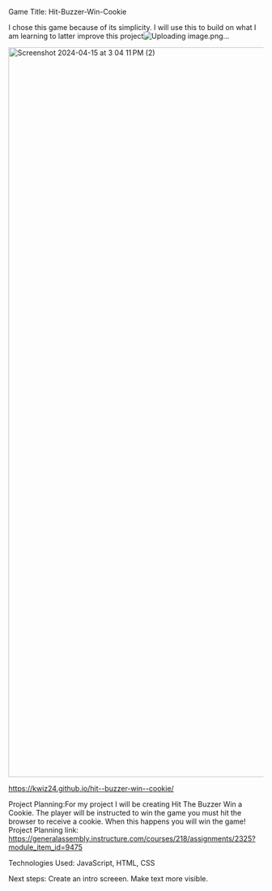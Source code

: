 Game Title: Hit-Buzzer-Win-Cookie

I chose this game because of its simplicity. I will use this to build on what I am learning to latter improve this project![Uploading image.png…]()


<img width="1440" alt="Screenshot 2024-04-15 at 3 04 11 PM (2)" src="https://github.com/Kwiz24/hit--buzzer-win--cookie/assets/164568910/c09d43f3-3923-4a4e-9682-839813eea67e">


https://kwiz24.github.io/hit--buzzer-win--cookie/

Project Planning:For my project I will be creating Hit The Buzzer Win a Cookie.  The player will be instructed to win the game you must hit the browser to receive a cookie. When this happens you will win the game!
Project Planning link: https://generalassembly.instructure.com/courses/218/assignments/2325?module_item_id=9475

Technologies Used: JavaScript, HTML, CSS

Next steps: Create an intro screeen. Make text more visible.
